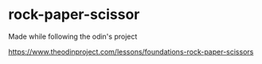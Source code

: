 # rock-paper-scissor

Made while following the odin's project

https://www.theodinproject.com/lessons/foundations-rock-paper-scissors
